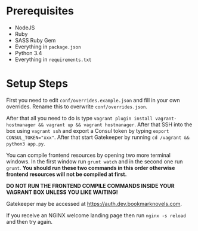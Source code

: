<!-- TITLE: Developer Setup Guide -->

# Prerequisites
- NodeJS
- Ruby
- SASS Ruby Gem
- Everything in `package.json`
- Python 3.4
- Everything in `requirements.txt`
# Setup Steps

First you need to edit `conf/overrides.example.json` and fill in your own overrides. Rename this to overwrite `conf/overrides.json`.

After that all you need to do is type `vagrant plugin install vagrant-hostmanager && vagrant up && vagrant hostmanager`. After that SSH into the box using `vagrant ssh` and export a Consul token by typing `export CONSUL_TOKEN="xxx"`. After that start Gatekeeper by running `cd /vagrant && python3 app.py`. 

You can compile frontend resources by opening two more terminal windows. In the first window run `grunt watch` and in the second one run `grunt`. **You should run these two commands in this order otherwise frontend resources will not be compiled at first.**

**DO NOT RUN THE FRONTEND COMPILE COMMANDS INSIDE YOUR VAGRANT BOX UNLESS YOU LIKE WAITING!**

Gatekeeper may be accessed at https://auth.dev.bookmarknovels.com.

If you receive an NGINX welcome landing page then run `nginx -s reload` and then try again.